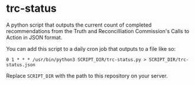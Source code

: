 # trc-status

A python script that outputs the current count of completed recommendations from the Truth and Reconcilliation Commission's Calls to Action in JSON format.

You can add this script to a daily cron job that outputs to a file like so:

```
0 1 * * * /usr/bin/python3 SCRIPT_DIR/trc-status.py > SCRIPT_DIR/trc-status.json
```

Replace `SCRIPT_DIR` with the path to this repository on your server.

